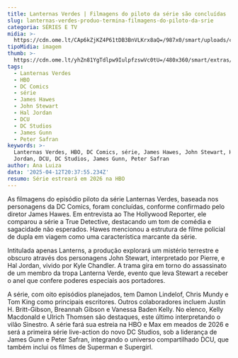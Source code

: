 ```yaml
---
title: Lanternas Verdes | Filmagens do piloto da série são concluídas
slug: lanternas-verdes-produo-termina-filmagens-do-piloto-da-srie
categoria: SÉRIES E TV
midia: >-
  https://cdn.ome.lt/CAp6kZjKZ4P61tDB3BnVLKrx8aQ=/987x0/smart/uploads/conteudo/fotos/lanternas_CCZhfkd.jpg
tipoMidia: imagem
thumb: >-
  https://cdn.ome.lt/yhZn81YgTdlpw9IulpfzswVc0tU=/480x360/smart/extras/conteudos/lanternas_jDlzoXT.jpg
tags:
  - Lanternas Verdes
  - HBO
  - DC Comics
  - série
  - James Hawes
  - John Stewart
  - Hal Jordan
  - DCU
  - DC Studios
  - James Gunn
  - Peter Safran
keywords: >-
  Lanternas Verdes, HBO, DC Comics, série, James Hawes, John Stewart, Hal
  Jordan, DCU, DC Studios, James Gunn, Peter Safran
author: Ana Luiza
data: '2025-04-12T20:37:55.234Z'
resumo: Série estreará em 2026 na HBO
---
```


As filmagens do episódio piloto da série Lanternas Verdes, baseada nos personagens da DC Comics, foram concluídas, conforme confirmado pelo diretor James Hawes. Em entrevista ao The Hollywood Reporter, ele comparou a série a True Detective, destacando um tom de comédia e sagacidade não esperados. Hawes mencionou a estrutura de filme policial de dupla em viagem como uma característica marcante da série.

Intitulada apenas Lanterns, a produção explorará um mistério terrestre e obscuro através dos personagens John Stewart, interpretado por Pierre, e Hal Jordan, vivido por Kyle Chandler. A trama gira em torno do assassinato de um membro da tropa Lanterna Verde, evento que leva Stewart a receber o anel que confere poderes especiais aos portadores.

A série, com oito episódios planejados, tem Damon Lindelof, Chris Mundy e Tom King como principais escritores. Outros colaboradores incluem Justin H. Britt-Gibson, Breannah Gibson e Vanessa Baden Kelly. No elenco, Kelly Macdonald e Ulrich Thomsen são destaques, este último interpretando o vilão Sinestro. A série fará sua estreia na HBO e Max em meados de 2026 e será a primeira série live-action do novo DC Studios, sob a liderança de James Gunn e Peter Safran, integrando o universo compartilhado DCU, que também inclui os filmes de Superman e Supergirl.

